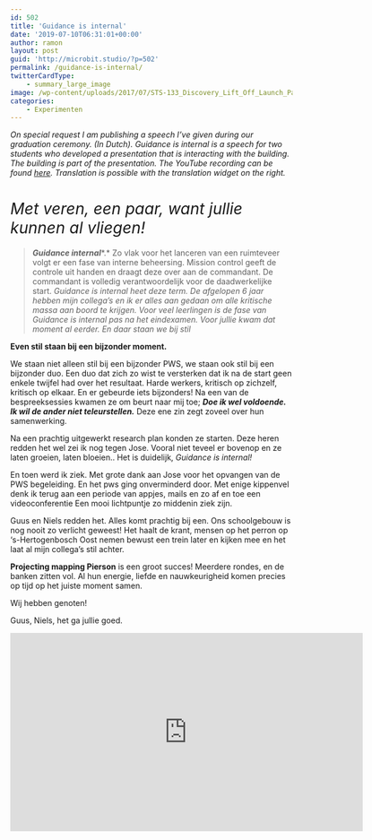 ```yaml
---
id: 502
title: 'Guidance is internal'
date: '2019-07-10T06:31:01+00:00'
author: ramon
layout: post
guid: 'http://microbit.studio/?p=502'
permalink: /guidance-is-internal/
twitterCardType:
    - summary_large_image
image: /wp-content/uploads/2017/07/STS-133_Discovery_Lift_Off_Launch_Pad_39A_KSC-88x88.jpg
categories:
    - Experimenten
---
```


*On special request I am publishing a speech I’ve given during our graduation ceremony. (In Dutch). Guidance is internal is a speech for two students who developed a presentation that is interacting with the building. The building is part of the presentation. The YouTube recording can be found [here](https://www.youtube.com/watch?v=5DE2uaZ_C3Q). Translation is possible with the translation widget on the right.*

# *<span style="font-weight: 400;">Met veren, een paar, want jullie kunnen al vliegen!</span>*

> ***Guidance internal****<span style="font-weight: 400;">.</span>*<span style="font-weight: 400;"> Zo vlak voor het lanceren van een ruimteveer volgt er een fase van interne beheersing. Mission control geeft de controle uit handen en draagt deze over aan de commandant. De commandant is volledig verantwoordelijk voor de daadwerkelijke start. </span>*Guidance is internal heet deze term. De afgelopen 6 jaar hebben mijn collega’s en ik er alles aan gedaan om alle kritische massa aan boord te krijgen. Voor veel leerlingen is de fase van Guidance is internal pas na het eindexamen. Voor jullie kwam dat moment al eerder. En daar staan we bij stil*

**Even stil staan bij een bijzonder moment.**

We staan niet alleen stil bij een bijzonder PWS, we staan ook stil bij een bijzonder duo. Een duo dat zich zo wist te versterken dat ik na de start geen enkele twijfel had over het resultaat. Harde werkers, kritisch op zichzelf, kritisch op elkaar. En er gebeurde iets bijzonders! Na een van de bespreeksessies kwamen ze om beurt naar mij toe; ***Doe ik wel voldoende. Ik wil de ander niet teleurstellen.*** Deze ene zin zegt zoveel over hun samenwerking.

Na een prachtig uitgewerkt research plan<span style="font-weight: 400;"> konden ze starten. Deze heren redden het wel zei ik nog tegen Jose. Vooral niet teveel er bovenop en ze laten groeien, laten bloeien.. Het is duidelijk, *Guidance is internal!* </span>

En toen werd ik ziek. Met grote dank aan Jose voor het opvangen van de PWS begeleiding. En het pws ging onverminderd door. Met enige kippenvel denk ik terug aan een periode van appjes, mails en zo af en toe een videoconferentie Een mooi lichtpuntje zo middenin ziek zijn.

Guus en Niels redden het. Alles komt prachtig bij een. Ons schoolgebouw is nog nooit zo verlicht geweest! Het haalt de krant, mensen op het perron op ‘s-Hertogenbosch Oost nemen bewust een trein later en kijken mee en het laat al mijn collega’s stil achter.

**Projecting mapping Pierson** is een groot succes! Meerdere rondes, en de banken zitten vol. Al hun energie, liefde en nauwkeurigheid komen precies op tijd op het juiste moment samen.

<span style="font-weight: 400;">Wij hebben genoten!</span>

<span style="font-weight: 400;">Guus, Niels, het ga jullie goed.</span>

<span class="embed-youtube" style="text-align:center; display: block;"><iframe allowfullscreen="true" class="youtube-player" height="354" loading="lazy" sandbox="allow-scripts allow-same-origin allow-popups allow-presentation" src="https://www.youtube.com/embed/5DE2uaZ_C3Q?version=3&rel=1&showsearch=0&showinfo=1&iv_load_policy=1&fs=1&hl=nl-NL-formal&autohide=2&wmode=transparent" style="border:0;" width="629"></iframe></span>
